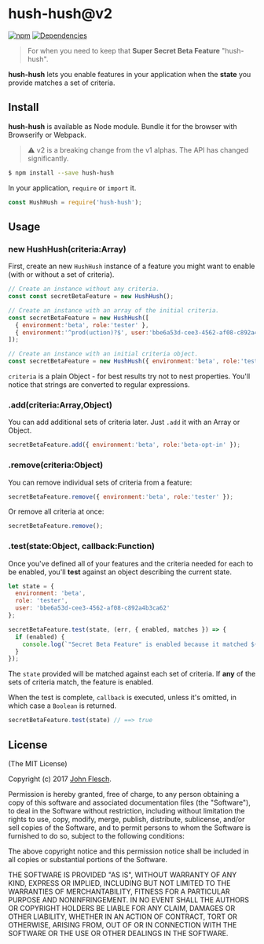 # hush-hush@v2

[![npm](https://img.shields.io/npm/v/hush-hush.svg)](https://www.npmjs.com/package/hush-hush) [![Dependencies](https://david-dm.org/flesch/hush-hush.svg)](https://david-dm.org/flesch/hush-hush)

> For when you need to keep that **Super Secret Beta Feature** "hush-hush".

**hush-hush** lets you enable features in your application when the **state** you provide matches a set of criteria.

## Install

**hush-hush** is available as Node module. Bundle it for the browser with Browserify or Webpack.

> :warning: v2 is a breaking change from the v1 alphas. The API has changed significantly.

```bash
$ npm install --save hush-hush
```

In your application, `require` or `import` it.

```javascript
const HushHush = require('hush-hush');
```

## Usage

### new HushHush(criteria:Array)

First, create an new `HushHush` instance of a feature you might want to enable (with or without a set of criteria).

```javascript
// Create an instance without any criteria.
const const secretBetaFeature = new HushHush();

// Create an instance with an array of the initial criteria.
const secretBetaFeature = new HushHush([
  { environment:'beta', role:'tester' },
  { environment:'^prod(uction)?$', user:'bbe6a53d-cee3-4562-af08-c892a4b3ca62' }
]);

// Create an instance with an initial criteria object.
const secretBetaFeature = new HushHush({ environment:'beta', role:'tester' });
```

`criteria` is a plain Object - for best results try not to nest properties. You'll notice that strings are converted to regular expressions.

### .add(criteria:Array,Object)

You can add additional sets of criteria later. Just `.add` it with an Array or Object.

```javascript
secretBetaFeature.add({ environment:'beta', role:'beta-opt-in' });
```

### .remove(criteria:Object)

You can remove individual sets of criteria from a feature:

```javascript
secretBetaFeature.remove({ environment:'beta', role:'tester' });
```

Or remove all criteria at once:

```javascript
secretBetaFeature.remove();
```

### .test(state:Object, callback:Function)

Once you've defined all of your features and the criteria needed for each to be enabled, you'll **test** against an object describing the current state.


```javascript
let state = {
  environment: 'beta',
  role: 'tester',
  user: 'bbe6a53d-cee3-4562-af08-c892a4b3ca62'
};

secretBetaFeature.test(state, (err, { enabled, matches }) => {
  if (enabled) {
    console.log(`"Secret Beta Feature" is enabled because it matched ${matches.length} set(s) of criteria.`);
  }
});
```

The `state` provided will be matched against each set of criteria. If **any** of the sets of criteria match, the feature is enabled.

When the test is complete, `callback` is executed, unless it's omitted, in which case a `Boolean` is returned.

```javascript
secretBetaFeature.test(state) // ==> true
```

## License

(The MIT License)

Copyright (c) 2017 [John Flesch](http://fles.ch).

Permission is hereby granted, free of charge, to any person obtaining a copy of this software and associated documentation files (the "Software"), to deal in the Software without restriction, including without limitation the rights to use, copy, modify, merge, publish, distribute, sublicense, and/or sell copies of the Software, and to permit persons to whom the Software is furnished to do so, subject to the following conditions:

The above copyright notice and this permission notice shall be included in all copies or substantial portions of the Software.

THE SOFTWARE IS PROVIDED "AS IS", WITHOUT WARRANTY OF ANY KIND, EXPRESS OR IMPLIED, INCLUDING BUT NOT LIMITED TO THE WARRANTIES OF MERCHANTABILITY, FITNESS FOR A PARTICULAR PURPOSE AND NONINFRINGEMENT. IN NO EVENT SHALL THE AUTHORS OR COPYRIGHT HOLDERS BE LIABLE FOR ANY CLAIM, DAMAGES OR OTHER LIABILITY, WHETHER IN AN ACTION OF CONTRACT, TORT OR OTHERWISE, ARISING FROM, OUT OF OR IN CONNECTION WITH THE SOFTWARE OR THE USE OR OTHER DEALINGS IN THE SOFTWARE.
